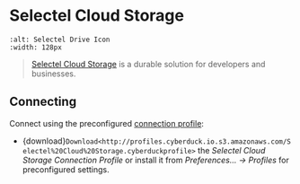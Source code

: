 Selectel Cloud Storage
====

```{image} _images/selectel.png
:alt: Selectel Drive Icon
:width: 128px
```

> [Selectel Cloud Storage](https://selectel.ru/en/services/cloud/storage/) is a durable solution for developers and businesses.

## Connecting

Connect using the preconfigured [connection profile](../../cyberduck/connection.md#connection-profiles):

- {download}`Download<http://profiles.cyberduck.io.s3.amazonaws.com/Selectel%20Cloud%20Storage.cyberduckprofile>` the *Selectel Cloud Storage Connection Profile* or install it from *Preferences… → Profiles* for preconfigured settings.